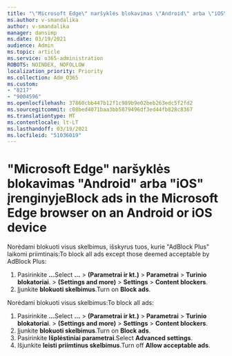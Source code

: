 ```yaml
---
title: "\"Microsoft Edge\" naršyklės blokavimas \"Android\" arba \"iOS\" įrenginyje"
ms.author: v-smandalika
author: v-smandalika
manager: dansimp
ms.date: 03/19/2021
audience: Admin
ms.topic: article
ms.service: o365-administration
ROBOTS: NOINDEX, NOFOLLOW
localization_priority: Priority
ms.collection: Adm_O365
ms.custom:
- "8217"
- "9004596"
ms.openlocfilehash: 37860cbb447b12f1c989b9e02beb263edc5f2fd2
ms.sourcegitcommit: c08bed4071baa3bb5879496df3ed44fb828c8367
ms.translationtype: MT
ms.contentlocale: lt-LT
ms.lasthandoff: 03/19/2021
ms.locfileid: "51036019"
---
```

# <a name="block-ads-in-the-microsoft-edge-browser-on-an-android-or-ios-device"></a><span data-ttu-id="c02af-102">"Microsoft Edge" naršyklės blokavimas "Android" arba "iOS" įrenginyje</span><span class="sxs-lookup"><span data-stu-id="c02af-102">Block ads in the Microsoft Edge browser on an Android or iOS device</span></span>

<span data-ttu-id="c02af-103">Norėdami blokuoti visus skelbimus, išskyrus tuos, kurie "AdBlock Plus" laikomi priimtinais:</span><span class="sxs-lookup"><span data-stu-id="c02af-103">To block all ads except those deemed acceptable by AdBlock Plus:</span></span>
1. <span data-ttu-id="c02af-104">Pasirinkite **...**</span><span class="sxs-lookup"><span data-stu-id="c02af-104">Select **…**</span></span><span data-ttu-id="c02af-105"> > **(Parametrai ir kt.)**  >  **Parametrai**  >  **Turinio blokatoriai**.</span><span class="sxs-lookup"><span data-stu-id="c02af-105"> > **(Settings and more)** > **Settings** > **Content blockers**.</span></span>
2. <span data-ttu-id="c02af-106">Įjunkite **blokuoti skelbimus**.</span><span class="sxs-lookup"><span data-stu-id="c02af-106">Turn on **Block ads**.</span></span>

<span data-ttu-id="c02af-107">Norėdami blokuoti visus skelbimus:</span><span class="sxs-lookup"><span data-stu-id="c02af-107">To block all ads:</span></span>
1. <span data-ttu-id="c02af-108">Pasirinkite **...**</span><span class="sxs-lookup"><span data-stu-id="c02af-108">Select **…**</span></span><span data-ttu-id="c02af-109"> > **(Parametrai ir kt.)**  >  **Parametrai**  >  **Turinio blokatoriai**.</span><span class="sxs-lookup"><span data-stu-id="c02af-109"> > **(Settings and more)** > **Settings** > **Content blockers**.</span></span>
2. <span data-ttu-id="c02af-110">Įjunkite **blokuoti skelbimus**.</span><span class="sxs-lookup"><span data-stu-id="c02af-110">Turn on **Block ads**.</span></span>
3. <span data-ttu-id="c02af-111">Pasirinkite **Išplėstiniai parametrai**.</span><span class="sxs-lookup"><span data-stu-id="c02af-111">Select **Advanced settings**.</span></span>
4. <span data-ttu-id="c02af-112">Išjunkite **leisti priimtinus skelbimus**.</span><span class="sxs-lookup"><span data-stu-id="c02af-112">Turn off **Allow acceptable ads**.</span></span>